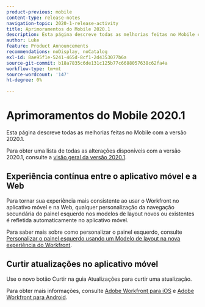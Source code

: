 ```yaml
---
product-previous: mobile
content-type: release-notes
navigation-topic: 2020-1-release-activity
title: Aprimoramentos do Mobile 2020.1
description: Esta página descreve todas as melhorias feitas no Mobile com a versão 2020.1.
author: Luke
feature: Product Announcements
recommendations: noDisplay, noCatalog
exl-id: 8ae95f1e-5241-465d-8cf1-2d4353077b6a
source-git-commit: b18a7835c6de131c125b77c6688057638c62fa4a
workflow-type: tm+mt
source-wordcount: '147'
ht-degree: 0%

---
```


# Aprimoramentos do Mobile 2020.1

Esta página descreve todas as melhorias feitas no Mobile com a versão 2020.1.

Para obter uma lista de todas as alterações disponíveis com a versão 2020.1, consulte a [visão geral da versão 2020.1](../../../product-announcements/product-releases/2020.1-release-activity/2020-1-release-overview.md).

## Experiência contínua entre o aplicativo móvel e a Web

Para tornar sua experiência mais consistente ao usar o Workfront no aplicativo móvel e na Web, qualquer personalização da navegação secundária do painel esquerdo nos modelos de layout novos ou existentes é refletida automaticamente no aplicativo móvel.

Para saber mais sobre como personalizar o painel esquerdo, consulte [Personalizar o painel esquerdo usando um Modelo de layout na nova experiência do Workfront](https://experienceleague.adobe.com/en/docs/workfront/using/home).

## Curtir atualizações no aplicativo móvel

Use o novo botão Curtir na guia Atualizações para curtir uma atualização.

Para obter mais informações, consulte [Adobe Workfront para iOS](../../../workfront-basics/mobile-apps/using-the-workfront-mobile-app/workfront-for-ios.md) e [Adobe Workfront para Android](../../../workfront-basics/mobile-apps/using-the-workfront-mobile-app/workfront-for-android.md).
